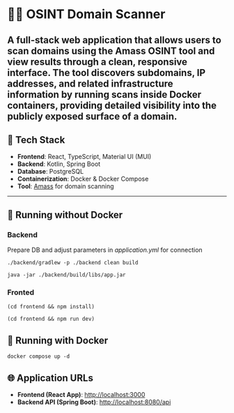 # 🕵️‍♂️ OSINT Domain Scanner

A full-stack web application that allows users to scan domains using the **Amass** OSINT tool and view results through a clean, responsive interface. 
The tool discovers subdomains, IP addresses, and related infrastructure information by running scans inside Docker containers, providing detailed visibility into the publicly exposed surface of a domain.
---

## 🔧 Tech Stack

- **Frontend**: React, TypeScript, Material UI (MUI)
- **Backend**: Kotlin, Spring Boot
- **Database**: PostgreSQL
- **Containerization**: Docker & Docker Compose
- **Tool**: [Amass](https://github.com/owasp-amass/amass) for domain scanning

---

## 🚀 Running without Docker
### Backend
Prepare DB and adjust parameters in *application.yml* for connection
```shell
./backend/gradlew -p ./backend clean build
```
```shell
java -jar ./backend/build/libs/app.jar
```

### Fronted
```shell
(cd frontend && npm install)
```
```shell
(cd frontend && npm run dev)
```

## 🐳 Running with Docker
```shell
docker compose up -d
```

## 🌐 Application URLs

- **Frontend (React App)**: [http://localhost:3000](http://localhost:3000)
- **Backend API (Spring Boot)**: [http://localhost:8080/api](http://localhost:8080/api)

